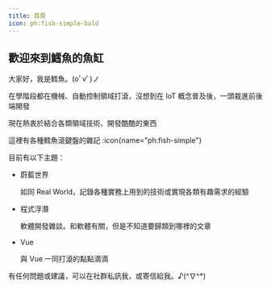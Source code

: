 ```yaml
---
title: 首頁
icon: ph:fish-simple-bold
---
```


## 歡迎來到鱈魚的魚缸

大家好，我是鱈魚。(oﾟvﾟ)ノ

在學階段都在機械、自動控制領域打滾，沒想到在 IoT 概念普及後，一頭栽進前後端開發

現在熱衷於結合各類領域技術、開發酷酷的東西

這裡有各種鱈魚滾鍵盤的雜記 :icon{name="ph:fish-simple"}

目前有以下主題：

- 蔚藍世界

  如同 Real World，記錄各種實務上用到的技術或實現各類有趣需求的經驗

- 程式浮潛

  軟體開發雜談。和軟體有關，但是不知道要歸類到哪裡的文章

- Vue

  與 Vue 一同打滾的點點滴滴

有任何問題或建議，可以在社群私訊我，或寄信給我。♪(^∇^*)
